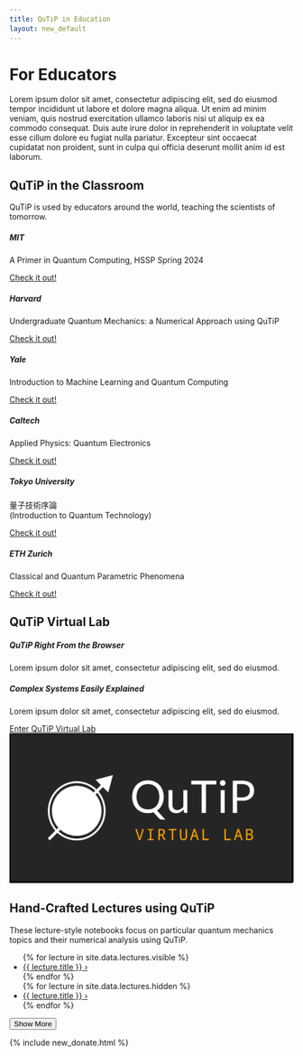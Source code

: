 ```yaml
---
title: QuTiP in Education
layout: new_default
---
```


<div class="container-xxl px-3">
    <h1>For Educators</h1>
    <p>
        Lorem ipsum dolor sit amet, consectetur adipiscing elit, sed do eiusmod tempor incididunt ut labore et dolore magna aliqua. Ut enim ad minim veniam, quis nostrud exercitation ullamco laboris nisi ut aliquip ex ea commodo consequat. Duis aute irure dolor in reprehenderit in voluptate velit esse cillum dolore eu fugiat nulla pariatur. Excepteur sint occaecat cupidatat non proident, sunt in culpa qui officia deserunt mollit anim id est laborum.
    </p>
</div>

<div class="container-fluid px-0 my-center-section my-bg-secondary">
    <div class="container-xxl px-0 pb-3">
        <h2>QuTiP in the Classroom</h2>
        <p class="px-3">QuTiP is used by educators around the world, teaching the scientists of tomorrow.</p>
        <div class="slick-carousel education-carousel">
            <div class="card">
                <div class="card-body">
                    <h5 class="card-title">MIT</h5>
                    <p class="card-text">A Primer in Quantum Computing, HSSP Spring 2024</p>
                    <a href="#" class="card-link">Check it out!</a>
                </div>
            </div>
            <div class="card">
                <div class="card-body">
                    <h5 class="card-title">Harvard</h5>
                    <p class="card-text">Undergraduate Quantum Mechanics: a Numerical Approach using QuTiP</p>
                    <a href="#" class="card-link">Check it out!</a>
                </div>
            </div>
            <div class="card">
                <div class="card-body">
                    <h5 class="card-title">Yale</h5>
                    <p class="card-text">Introduction to Machine Learning and Quantum Computing</p>
                    <a href="#" class="card-link">Check it out!</a>
                </div>
            </div>
            <div class="card">
                <div class="card-body">
                    <h5 class="card-title">Caltech</h5>
                    <p class="card-text">Applied Physics: Quantum Electronics</p>
                    <a href="#" class="card-link">Check it out!</a>
                </div>
            </div>
            <div class="card">
                <div class="card-body">
                    <h5 class="card-title">Tokyo University</h5>
                    <p class="card-text">量⼦技術序論<br>(Introduction to Quantum Technology)</p>
                    <a href="#" class="card-link">Check it out!</a>
                </div>
            </div>
            <div class="card">
                <div class="card-body">
                    <h5 class="card-title">ETH Zurich</h5>
                    <p class="card-text">Classical and Quantum Parametric Phenomena</p>
                    <a href="#" class="card-link">Check it out!</a>
                </div>
            </div>
        </div>
    </div>
</div>

<div class="container-xxl">
    <h2 class="my-center-section">QuTiP Virtual Lab</h2>
    <div class="row justify-content-md-center py-3 text-image-split">
        <div class="col-md-5 mx-auto col-s-12 p-3 text">
            <h5>QuTiP Right From the Browser</h5>
            <p>Lorem ipsum dolor sit amet, consectetur adipiscing elit, sed do eiusmod.</p>
            <h5>Complex Systems Easily Explained</h5>
            <p>Lorem ipsum dolor sit amet, consectetur adipiscing elit, sed do eiusmod.</p>
            <a href="https://qutip.org/qutip-virtual-lab/" class="mx-auto mx-md-0">
                <span class="badge primary">Enter QuTiP Virtual Lab</span>
            </a>
        </div>
        <img class="col-md-6 col-s-12 m-auto image" src="images/qutip-virtual-lab.png">
    </div>
</div>

<div class="container-fluid px-0 my-center-section my-bg-secondary">
    <div class="container-xxl pb-3">
        <h2>Hand-Crafted Lectures using QuTiP</h2>
        <p>These lecture-style notebooks focus on particular quantum mechanics topics and their numerical analysis using QuTiP.</p>
        <ul class="list-group list-group-flush lecture-list">
            {% for lecture in site.data.lectures.visible %}
                <li class="list-group-item notebook-list-item">
                    <a href="{{ lecture.url }}" class="d-flex justify-content-between align-items-center">
                        <span>{{ lecture.title }}</span>
                        <span class="angle">&#8250;</span>
                    </a>
                </li>
            {% endfor %}
            <div class="collapse list-group-flush" id="more-items">
                {% for lecture in site.data.lectures.hidden %}
                    <li class="list-group-item notebook-list-item">
                        <a href="{{ lecture.url }}" class="d-flex justify-content-between align-items-center">
                            <span>{{ lecture.title }}</span>
                            <span class="angle">&#8250;</span>
                        </a>
                    </li>
                {% endfor %}
            </div>
        </ul>
        <button class="my-3 btn-show-more" type="button" data-bs-toggle="collapse" data-bs-target="#more-items" aria-expanded="false" aria-controls="more-items" id="show-more-btn">
            Show More
        </button>
    </div>
</div>

{% include new_donate.html %}